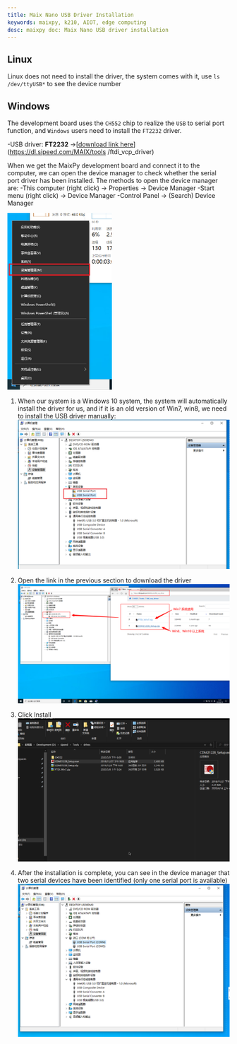 ```yaml
---
title: Maix Nano USB Driver Installation
keywords: maixpy, k210, AIOT, edge computing
desc: maixpy ​​doc: Maix Nano USB driver installation
---
```



## Linux

Linux does not need to install the driver, the system comes with it, use `ls /dev/ttyUSB*` to see the device number

## Windows

The development board uses the `CH552` chip to realize the `USB` to serial port function, and `Windows` users need to install the `FT2232` driver.

-USB driver: **FT2232** ->[[download link here](https://dl.sipeed.com/MAIX/tools/ftdi_vcp_driver)](https://dl.sipeed.com/MAIX/tools /ftdi_vcp_driver)

When we get the MaixPy development board and connect it to the computer, we can open the device manager to check whether the serial port driver has been installed. The methods to open the device manager are:
-This computer (right click) -> Properties -> Device Manager
-Start menu (right click) -> Device Manager
-Control Panel -> (Search) Device Manager

<img src="../../../assets/get_started/win_device_1.png" height="400">

1. When our system is a Windows 10 system, the system will automatically install the driver for us, and if it is an old version of Win7, win8, we need to install the USB driver manually:
    ![](../../../assets/get_started/win_device_2.png)

2. Open the link in the previous section to download the driver
    ![](../../../assets/get_started/win_device_3.png)

3. Click Install
    ![](../../../assets/get_started/drives.gif)

4. After the installation is complete, you can see in the device manager that two serial devices have been identified (only one serial port is available)
    ![](../../../assets/get_started/win_device_4.png)
